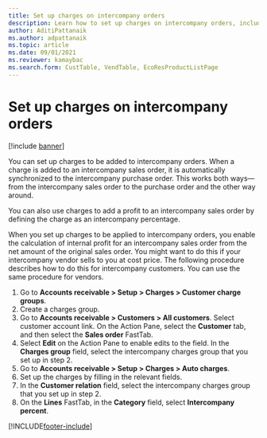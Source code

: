 ```yaml
---
title: Set up charges on intercompany orders
description: Learn how to set up charges on intercompany orders, including a step-by-step process for setting up charges for intercompany customers.
author: AditiPattanaik
ms.author: adpattanaik
ms.topic: article
ms.date: 09/01/2021
ms.reviewer: kamaybac
ms.search.form: CustTable, VendTable, EcoResProductListPage
---
```


# Set up charges on intercompany orders

[!include [banner](../../includes/banner.md)]

You can set up charges to be added to intercompany orders. When a charge is added to an intercompany sales order, it is automatically synchronized to the intercompany purchase order. This works both ways—from the intercompany sales order to the purchase order and the other way around.

You can also use charges to add a profit to an intercompany sales order by defining the charge as an intercompany percentage.

When you set up charges to be applied to intercompany orders, you enable the calculation of internal profit for an intercompany sales order from the net amount of the original sales order. You might want to do this if your intercompany vendor sells to you at cost price. The following procedure describes how to do this for intercompany customers. You can use the same procedure for vendors.

1. Go to **Accounts receivable \> Setup \> Charges \> Customer charge groups**.
1. Create a charges group.
1. Go to **Accounts receivable \> Customers \> All customers**. Select customer account link. On the Action Pane, select the **Customer** tab, and then select the **Sales order** FastTab.
1. Select **Edit** on the Action Pane to enable edits to the field. In the **Charges group** field, select the intercompany charges group that you set up in step 2.
1. Go to **Accounts receivable \> Setup \> Charges \> Auto charges**.
1. Set up the charges by filling in the relevant fields.
1. In the **Customer relation** field, select the intercompany charges group that you set up in step 2.
1. On the **Lines** FastTab, in the **Category** field, select **Intercompany percent**.

[!INCLUDE[footer-include](../../includes/footer-banner.md)]
